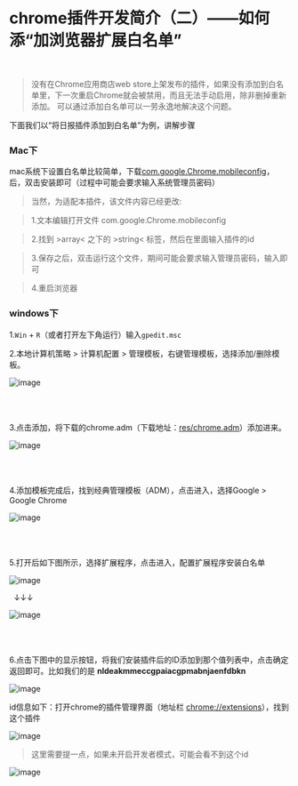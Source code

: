 # chrome插件开发简介（二）——如何添“加浏览器扩展白名单”

&nbsp;

> 没有在Chrome应用商店web store上架发布的插件，如果没有添加到白名单里，下一次重启Chrome就会被禁用，而且无法手动启用，除非删掉重新添加。
可以通过添加白名单可以一劳永逸地解决这个问题。

下面我们以“将日报插件添加到白名单”为例，讲解步骤

### Mac下

mac系统下设置白名单比较简单，下载[com.google.Chrome.mobileconfig](https://github.com/Froguard/crxs/blob/master/doc/res/mac-install-chrome-extension-whitelist/com.google.Chrome.mobileconfig)，后，双击安装即可（过程中可能会要求输入系统管理员密码）

> 当然，为适配本插件，该文件内容已经更改:

> 1.文本编辑打开文件 com.google.Chrome.mobileconfig

> 2.找到 &gt;array&lt; 之下的 &gt;string&lt; 标签，然后在里面输入插件的id

> 3.保存之后，双击运行这个文件，期间可能会要求输入管理员密码，输入即可

> 4.重启浏览器

### windows下

1.```Win``` + ```R```（或者打开左下角运行）输入```gpedit.msc```

2.本地计算机策略 > 计算机配置 > 管理模板，右键管理模板，选择添加/删除模板。

![image](https://github.com/Froguard/crxs/raw/master/doc/res/step2.jpg)

&nbsp;<br>&nbsp;

3.点击添加，将下载的chrome.adm（下载地址：[res/chrome.adm](https://github.com/Froguard/crxs/blob/master/doc/res/chrome.adm)）添加进来。

![image](https://github.com/Froguard/crxs/raw/master/doc/res/step3.jpg)

&nbsp;<br>&nbsp;

4.添加模板完成后，找到经典管理模板（ADM），点击进入，选择Google > Google Chrome

![image](https://github.com/Froguard/crxs/raw/master/doc/res/step4.jpg)

&nbsp;<br>&nbsp;

5.打开后如下图所示，选择扩展程序，点击进入，配置扩展程序安装白名单

![image](https://github.com/Froguard/crxs/raw/master/doc/res/step5-1.jpg)

&nbsp;&nbsp;↓↓↓

![image](https://github.com/Froguard/crxs/raw/master/doc/res/step5-2.jpg)

&nbsp;<br>&nbsp;

6.点击下图中的显示按钮，将我们安装插件后的ID添加到那个值列表中，点击确定返回即可。比如我们的是 **nldeakmmeccgpaiacgpmabnjaenfdbkn**

![image](https://github.com/Froguard/crxs/raw/master/doc/res/step6-1.jpg)

id信息如下：打开chrome的插件管理界面（地址栏 [chrome://extensions](chrome://extensions/)），找到这个插件

![image](https://github.com/Froguard/crxs/raw/master/doc/res/step6-2.png)

> 这里需要提一点，如果未开启开发者模式，可能会看不到这个id

![image](https://github.com/Froguard/crxs/raw/master/doc/res/dev-mode.png)

&nbsp;<br>&nbsp;